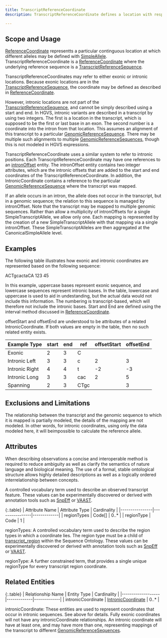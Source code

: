 ```yaml
---
title: TranscriptReferenceCoordinate 
description: TranscriptReferenceCoordinate defines a location with respect to a <a href="transcript_reference_sequence.html">TranscriptReferenceSequence</a>.  A TranscriptReferenceCoordinate can be defined for both exonic positions, which are part of the transcript, and intronic positions, which are not.

---
```


Scope and Usage
---------------

[ReferenceCoordinate](reference_coordinate.html) representts a particular continguous location at which different alleles may be defined with [SimpleAllele](simple_allele.html).  TranscriptReferenceCoordinate is a [ReferenceCoordinate](reference_coordinate.html) where the underlying reference sequence is a [TranscriptReferenceSequence](transcript_reference_sequence.html).

TranscriptReferenceCoordinates may refer to either exonic or intronic locations. Because exonic locations are in the [TranscriptReferenceSequence](transcript_reference_sequence.html), the coordinate may be defined as described in [ReferenceCoordinate](reference_coordinate.html).

However, intronic locations are not part of the [TranscriptReferenceSequence](transcript_reference_sequence.html), and cannot be simply described using a start and end.  In HGVS, intronic variants are described in a transcript by using two integers.  The first is a location in the transcript, which is supposed to be the first or last base in an exon.  The second number is a coordinate into the intron from that location.  This assumes an alignment of this transcript to a particular [GenomicReferenceSequence](genomic_reference_sequence.html).  There may be multiple such alignments to multiple [GenomicReferenceSequences](genomic_reference_sequence.html), though this is not modeled in HGVS expressions.

TranscriptReferenceCoordinate uses a similar system to refer to intronic positions.  Each TranscriptReferenceCoordinate may have one references to an [intronOffset](intron_offset.html) entity.  The intronOffset entity contains two integer attributes, which are the intronic offsets that are added to the start and end coordinates of the TranscriptReferenceCoordinate.   In addition, the IntronicCoordinate contains a reference to the particular [GenomicReferenceSequence](genomic_reference_sequence.html) where the transcript was mapped.

If an allele occurs in an intron, the allele does not occur in the transcript, but in a genomic sequence; the relation to this sequence is managed by intronOffset.  Note that the transcript may be mapped to multiple genomic sequences.  Rather than allow a multiplicity of intronOffsets for a single SimpleTranscriptAllele, we allow only one.  Each mapping is represented by the creation of a new SimpleTranscriptAllele with that mapping via a single intronOffset.  These SimpleTranscriptAlleles are then aggregated at the CanonicalSimpleAllele level.

Examples
--------

The following table illustrates how exonic and intronic coordinates are represented based on the following sequence:

ACTgcactaCA
123      45

In this example, uppercase bases represent exonic sequence, and lowercase sequences represent intronic bases.  In the table, lowercase and uppercase is used to aid in undestanding, but the actual data would not include this information. The numbering is transcript-based, which will therefore not include the intronic bases.    Start and End are defined using the interval method discussed in [ReferenceCoordinate](reference_coordinate.html).

offsetStart and offsetEnd are understood to be attributes of a related IntronicCoordinate.  If both values are empty in the table, then no such related entity exists.

| Example Type | start | end | ref | offsetStart | offsetEnd |
|--------------|-------|-----|-----|-------------|-----------|
| Exonic       |   2   |  3  |  C  |             |           |
| Intronic Left |  3   |  3  |  c  |      2      |     3     |
| Intronic Right |  4   |  4  |  t  |      -2      |     -3     |
| Intronic Long |  3   |  3  |  cac  |      2      |     5     |
| Spanning     |  2    |  3  |  CTgc |             |     3    |

Exclusions and Limitations
--------------------------

The relationship between the transcript and the genomic sequence to which it is mapped is partially modeled, the details of the mapping are not modeled.  In other words, for intronic coordinates, using only the data modeled here, it will beimpossible to calculate the reference allele.

Attributes
----------

When describing observations a concise and interoperable method is required to reduce ambiguity as well as clarify the semantics of nature language and biological meaning. The use of a formal, stable ontological structure allows highly detailed descriptions as well as a logically ordered interrelationship between concepts.

A controlled vocabulary term used to describe an observed transcript feature.  These values can be experimentally discovered or derived with annotation tools such as [SnpEff](http://snpeff.sourceforge.net/) or [VAAST](http://www.yandell-lab.org/software/vaast.html).

{:.table}
| Attribute Name | Attribute Type | Cardinality |
|----------------|----------------|-------------|
| regionTypes    |     Code[]     |    0..*     |
| regionType     |     Code       |    1        |

regionTypes: A controlled vocabulary term used to describe the region types in which a coordinate lies. The region type must be a child of [transcript_region](http://www.sequenceontology.org/browser/current_svn/term/SO:0000833) within the Sequence Ontology.  These values can be experimentally discovered or derived with annotation tools such as [SnpEff](http://snpeff.sourceforge.net/) or [VAAST](http://www.yandell-lab.org/software/vaast.html).

regionType: A further constrained term, that provides a single unique regionType for every transcript region coordinate.


Related Entities 
----------------

{:.table}
| Relationship Name | Entity Type | Cardinality |
|-------------------|-------------|-------------|
| intronicCoordinate | [IntronicCoordinate](intronic_coordinate.html) | 0..* |

intronicCoordinate: These entities are used to represent coordinates that occur in intronic sequences.   See above for details.  Fully exonic coordinates will not have any intronicCoordinate relationships.  An intronic coordinate will have at least one, and may have more than one, representing mappings of the transcript to different [GenomicReferenceSequences](genomic_reference_sequence.html).
